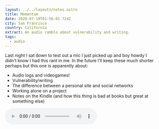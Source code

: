 ```yaml
---
layout: ../../layouts/notes.astro
title: Momentum
date: 2020-07-10T01:56:01.724Z
city: San Francisco
country: California
extract: An audio ramble about vulnerability and writing.
tags:
  - audio
---
```


Last night I sat down to test out a mic I just picked up and boy howdy I didn’t know I had this rant in me. In the future I’ll keep these much shorter perhaps but this one is apparently about:

- Audio logs and videogames!
- Vulnerability/writing
- The difference between a personal site and social networks
- Working alone on a project
- Notes on the Kindle (and how this thing is bad at books but great at something else)

<audio controls src="/images/audio/momentum.mp3"></audio>
